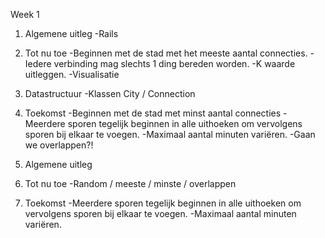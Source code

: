 Week 1
1. Algemene uitleg
-Rails

2. Tot nu toe
-Beginnen met de stad met het meeste aantal connecties.
-Iedere verbinding mag slechts 1 ding bereden worden.
-K waarde uitleggen.
-Visualisatie

3. Datastructuur
-Klassen City / Connection


4. Toekomst
-Beginnen met de stad met minst aantal connecties
-Meerdere sporen tegelijk beginnen in alle uithoeken om vervolgens sporen bij elkaar te voegen.
-Maximaal aantal minuten variëren.
-Gaan we overlappen?!



1. Algemene uitleg

2. Tot nu toe
-Random / meeste / minste / overlappen

3. Toekomst
-Meerdere sporen tegelijk beginnen in alle uithoeken om vervolgens sporen bij elkaar te voegen.
-Maximaal aantal minuten variëren.
